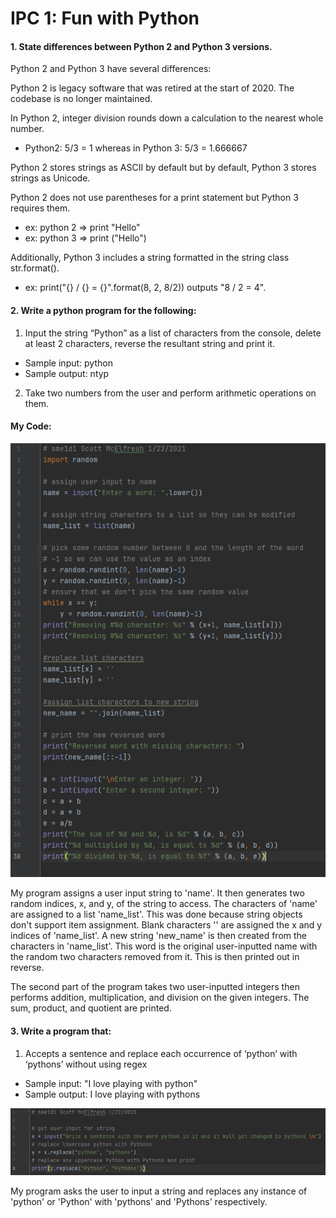 # IPC 1: Fun with Python


#### 1. State differences between Python 2 and Python 3 versions.

Python 2 and Python 3 have several differences:

Python 2 is legacy software that was retired at the start of 2020. The codebase is no longer maintained.


In Python 2, integer division rounds down a calculation to the nearest whole number.
- Python2: 5/3 = 1 whereas in Python 3: 5/3 = 1.666667

Python 2 stores strings as ASCII by default but by default, Python 3 stores strings as Unicode.

Python 2 does not use parentheses for a print statement but Python 3 requires them.
- ex: python 2 => print "Hello"
- ex: python 3 => print ("Hello")

Additionally, Python 3 includes a string formatted in the string class str.format(). 

- ex: print("{} / {} = {}".format(8, 2, 8/2)) outputs "8 / 2 = 4".

#### 2. Write a python program for the following:
1. Input the string “Python” as a list of characters from the console, delete at least 2 characters, reverse the resultant string and print it. 
- Sample input: python
- Sample output: ntyp

2. Take two numbers from the user and perform arithmetic operations on them.

#### My Code:
![ICP1_1](https://github.com/sme1d1/UMKC_DeepLearning2021/blob/master/images/icp1_1_sme1d1.PNG?raw=true "ICP1_1")

My program assigns a user input string to 'name'. It then generates two random indices, x, and y, of the string to access. The characters of 'name' are assigned to a list 'name_list'. This was done because string objects don't support item assignment. Blank characters '' are assigned the 
x and y indices of 'name_list'. A new string 'new_name' is then created from the characters in 'name_list'. This word is the original user-inputted name with the random two characters removed from it. This is then printed out in reverse.

The second part of the program takes two user-inputted integers then performs addition, multiplication, and division on the given integers. The sum, product, and quotient are printed. 

#### 3.  Write a program that:
1. Accepts a sentence and replace each occurrence of ‘python’ with ‘pythons’ without using regex
- Sample input: "I love playing with python"
- Sample output: I love playing with pythons

![ICP1_2](https://github.com/sme1d1/UMKC_DeepLearning2021/blob/master/images/icp1_2_sme1d1.PNG?raw=true "ICP1_2")

My program asks the user to input a string and replaces any instance of 'python' or 'Python' with 'pythons' and 'Pythons' respectively. 

